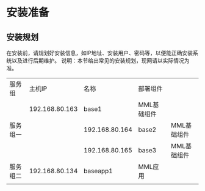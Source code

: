 # 安装准备

## 安装规划
在安装前，请规划好安装信息，如IP地址、安装用户、密码等，以便能正确安装系统以及进行后期维护。
说明：本节给出常见的安装规划，现网请以实际情况为准。
<table>
   <tr>
      <td>服务组</td>
      <td>主机IP</td>
      <td>名称</td>
      <td>部署组件</td>
   </tr>
   <tr>
      <td rowspan="3">服务组一</td>
      <td>192.168.80.163</td>
      <td>base1</td>
      <td>MML基础组件</td>
   </tr>
   <tr>
      <td></td>
      <td>192.168.80.164</td>
      <td>base2</td>
      <td>MML基础组件</td>
   </tr>
   <tr>
      <td></td>
      <td>192.168.80.165</td>
      <td>base3</td>
      <td>MML基础组件</td>
   </tr>
   <tr>
      <td>服务组二</td>
      <td>192.168.80.134</td>
      <td>baseapp1</td>
      <td>MML应用</td>
   </tr>
   <tr>
      <td></td>
   </tr>
</table>